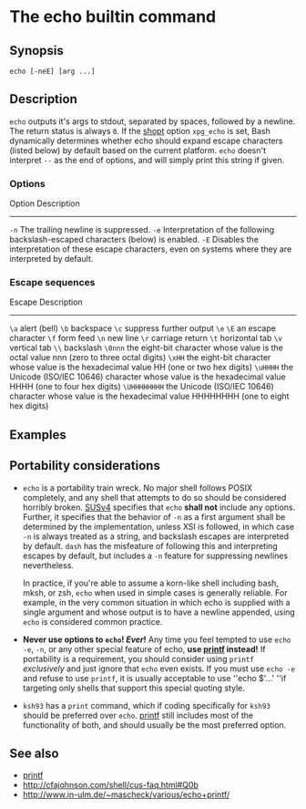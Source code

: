 # The echo builtin command

## Synopsis

    echo [-neE] [arg ...]

## Description

`echo` outputs it's args to stdout, separated by spaces, followed by a
newline. The return status is always `0`. If the
[shopt](../../commands/builtin/shopt.md) option `xpg_echo` is set, Bash
dynamically determines whether echo should expand escape characters
(listed below) by default based on the current platform. `echo` doesn't
interpret `--` as the end of options, and will simply print this string
if given.

### Options

  Option   Description
  -------- ----------------------------------------------------------------------------------------------------------------
  `-n`     The trailing newline is suppressed.
  `-e`     Interpretation of the following backslash-escaped characters (below) is enabled.
  `-E`     Disables the interpretation of these escape characters, even on systems where they are interpreted by default.

### Escape sequences

  Escape         Description
  -------------- ---------------------------------------------------------------------------------------------------------------
  `\a`           alert (bell)
  `\b`           backspace
  `\c`           suppress further output
  `\e`
  `\E`           an escape character
  `\f`           form feed
  `\n`           new line
  `\r`           carriage return
  `\t`           horizontal tab
  `\v`           vertical tab
  `\\`           backslash
  `\0nnn`        the eight-bit character whose value is the octal value nnn (zero to three octal digits)
  `\xHH`         the eight-bit character whose value is the hexadecimal value HH (one or two hex digits)
  `\uHHHH`       the Unicode (ISO/IEC 10646) character whose value is the hexadecimal value HHHH (one to four hex digits)
  `\UHHHHHHHH`   the Unicode (ISO/IEC 10646) character whose value is the hexadecimal value HHHHHHHH (one to eight hex digits)

## Examples

## Portability considerations

-   `echo` is a portability train wreck. No major shell follows POSIX
    completely, and any shell that attempts to do so should be
    considered horribly broken.
    [SUSv4](http://pubs.opengroup.org/onlinepubs/9699919799/utilities/echo.html#tag_20_37)
    specifies that `echo` **shall not** include any options. Further, it
    specifies that the behavior of `-n` as a first argument shall be
    determined by the implementation, unless XSI is followed, in which
    case `-n` is always treated as a string, and backslash escapes are
    interpreted by default. `dash` has the misfeature of following this
    and interpreting escapes by default, but includes a `-n` feature for
    suppressing newlines nevertheless.

    In practice, if you're able to assume a korn-like shell including
    bash, mksh, or zsh, `echo` when used in simple cases is generally
    reliable. For example, in the very common situation in which echo is
    supplied with a single argument and whose output is to have a
    newline appended, using `echo` is considered common practice.

-   **Never use options to `echo`! *Ever*!** Any time you feel tempted
    to use `echo -e`, `-n`, or any other special feature of echo, **use
    [printf](../../commands/builtin/printf.md) instead!** If portability is a
    requirement, you should consider using `printf` *exclusively* and
    just ignore that `echo` even exists. If you must use `echo -e` and
    refuse to use `printf`, it is usually acceptable to use \'\'echo
    \$\'\...\' \'\'if targeting only shells that support this special
    quoting style.

-   `ksh93` has a `print` command, which if coding specifically for
    `ksh93` should be preferred over `echo`.
    [printf](../../commands/builtin/printf.md) still includes most of the
    functionality of both, and should usually be the most preferred
    option.

## See also

-   [printf](../../commands/builtin/printf.md)
-   <http://cfajohnson.com/shell/cus-faq.html#Q0b>
-   <http://www.in-ulm.de/~mascheck/various/echo+printf/>
